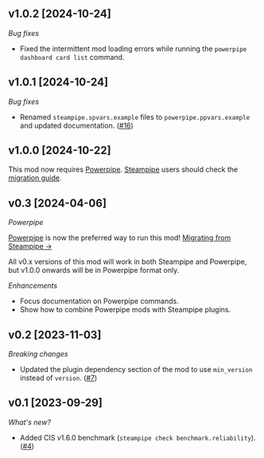 ## v1.0.2 [2024-10-24]

_Bug fixes_

- Fixed the intermittent mod loading errors while running the `powerpipe dashboard card list` command.

## v1.0.1 [2024-10-24]

_Bug fixes_

- Renamed `steampipe.spvars.example` files to `powerpipe.ppvars.example` and updated documentation. ([#16](https://github.com/turbot/steampipe-mod-docker-compliance/pull/16))

## v1.0.0 [2024-10-22]

This mod now requires [Powerpipe](https://powerpipe.io). [Steampipe](https://steampipe.io) users should check the [migration guide](https://powerpipe.io/blog/migrating-from-steampipe).

## v0.3 [2024-04-06]

_Powerpipe_

[Powerpipe](https://powerpipe.io) is now the preferred way to run this mod!  [Migrating from Steampipe →](https://powerpipe.io/blog/migrating-from-steampipe)

All v0.x versions of this mod will work in both Steampipe and Powerpipe, but v1.0.0 onwards will be in Powerpipe format only.

_Enhancements_

- Focus documentation on Powerpipe commands.
- Show how to combine Powerpipe mods with Steampipe plugins.

## v0.2 [2023-11-03]

_Breaking changes_

- Updated the plugin dependency section of the mod to use `min_version` instead of `version`. ([#7](https://github.com/turbot/steampipe-mod-docker-compliance/pull/7))

## v0.1 [2023-09-29]

_What's new?_

- Added CIS v1.6.0 benchmark (`steampipe check benchmark.reliability`). ([#4](https://github.com/turbot/steampipe-mod-docker-compliance/pull/4))
